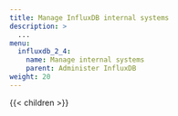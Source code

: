 ```yaml
---
title: Manage InfluxDB internal systems
description: >
  ...
menu:
  influxdb_2_4:
    name: Manage internal systems
    parent: Administer InfluxDB
weight: 20
---
```


{{< children >}}